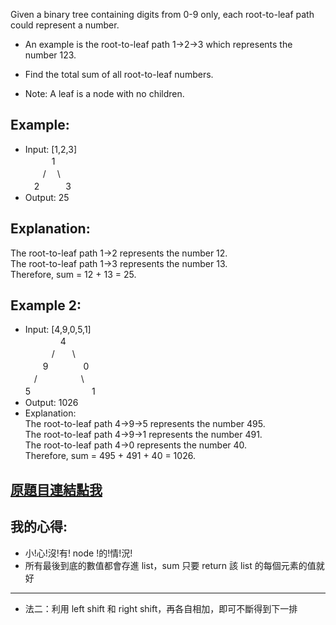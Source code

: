 Given a binary tree containing digits from 0-9 only, each root-to-leaf path could represent a number.

* An example is the root-to-leaf path 1->2->3 which represents the number 123.

* Find the total sum of all root-to-leaf numbers.

* Note: A leaf is a node with no children.

## Example:

* Input: [1,2,3]  
　　　1  
　　/　 \  
　2　　　3  
* Output: 25
## Explanation:
The root-to-leaf path 1->2 represents the number 12.  
The root-to-leaf path 1->3 represents the number 13.  
Therefore, sum = 12 + 13 = 25.  
## Example 2:

* Input: [4,9,0,5,1]  
　　　　4  
　　　/　　\  
　　9　　　　0  
　/　　　　　\  
5　　　　　　　1  
* Output: 1026  
* Explanation:  
The root-to-leaf path 4->9->5 represents the number 495.  
The root-to-leaf path 4->9->1 represents the number 491.  
The root-to-leaf path 4->0 represents the number 40.  
Therefore, sum = 495 + 491 + 40 = 1026.  

## [原題目連結點我](https://leetcode.com/problems/sum-root-to-leaf-numbers/)
	
## 我的心得:
* 小!心!沒!有! node !的!情!況!
* 所有最後到底的數值都會存進 list，sum 只要 return 該 list 的每個元素的值就好
---------------

* 法二：利用 left shift 和 right shift，再各自相加，即可不斷得到下一排
